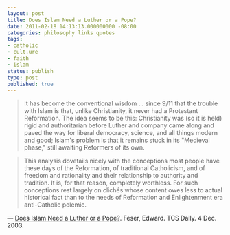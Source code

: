 ```yaml
---
layout: post
title: Does Islam Need a Luther or a Pope?
date: 2011-02-18 14:13:13.000000000 -08:00
categories: philosophy links quotes
tags:
- catholic
- cult.ure
- faith
- islam
status: publish
type: post
published: true
---
```

> It has become the conventional wisdom &hellip; since 9/11 that the trouble with Islam is that, unlike Christianity, it never had a Protestant Reformation. The idea seems to be this: Christianity was (so it is held) rigid and authoritarian before Luther and company came along and paved the way for liberal democracy, science, and all things modern and good; Islam's problem is that it remains stuck in its "Medieval phase," still awaiting Reformers of its own.

> This analysis dovetails nicely with the conceptions most people have these days of the Reformation, of traditional Catholicism, and of freedom and rationality and their relationship to authority and tradition. It is, for that reason, completely worthless. For such conceptions rest largely on clichés whose content owes less to actual historical fact than to the needs of Reformation and Enlightenment era anti-Catholic polemic.

&mdash; [Does Islam Need a Luther or a Pope?](http://www.ideasinactiontv.com/tcs_daily/2003/12/does-islam-need-a-luther-or-a-pope.html). Feser, Edward. TCS Daily. 4 Dec. 2003.
